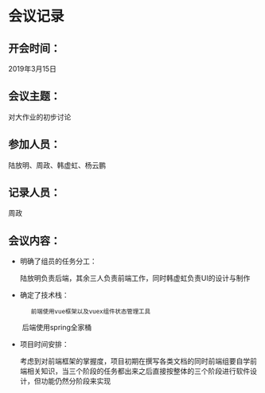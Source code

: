 # 会议记录

## 开会时间：

2019年3月15日

## 会议主题：

对大作业的初步讨论

## 参加人员：

陆放明、周政、韩虚虹、杨云鹏

## 记录人员：

周政

## 会议内容：

- 明确了组员的任务分工：

  ​		陆放明负责后端，其余三人负责前端工作，同时韩虚虹负责UI的设计与制作

- 确定了技术栈：

     	 前端使用vue框架以及vuex组件状态管理工具

  ​		后端使用spring全家桶

- 项目时间安排：

  ​		考虑到对前端框架的掌握度，项目初期在撰写各类文档的同时前端组要自学前端相关知识，当三个阶段的任务都出来之后直接按整体的三个阶段进行软件设计，但功能仍然分阶段来实现
